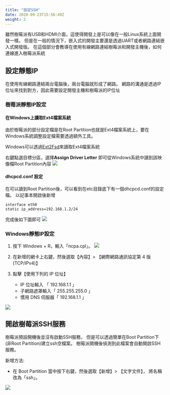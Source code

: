 ```yaml
---
title: "設定SSH"
date: 2020-09-23T15:56:49Z
weight: 2
---
```


雖然樹莓派有USB和HDMI介面，這使得開發上是可以像在一般Linux系統上面開發一樣。
但是在一般的情況下，嵌入式的開發主要還是透過UART或者網路連結嵌入式開發版。
在這個部分會教導在使用有線網路連結樹莓派和開發主機後，如何連線進入樹莓派系統



## 設定靜態IP

在使用有線網路連結兩台電腦後，兩台電腦就形成了網路。
網路的溝通是透過IP位址來找到對方，因此需要設定開發主機和樹莓派的IP位址

### 樹莓派靜態IP設定

#### 在Windows上讀取Ext4檔案系統

由於樹莓派的部分設定檔是在Root Partition也就是Ext4檔案系統上，要在Windows系統調整設定檔需要透過額外工具。

Windows可以透過[Ext2Fsd]( http://www.ext2fsd.com/?page_id=16)來讀取Ext4檔案系統

右鍵點選目標分區，選擇**Assign Driver Letter** 即可從Windows系統中讀到該映像檔Root Partition內容
![](https://i.imgur.com/hPkBZvx.png)

#### dhcpcd.conf 設定

在可以讀到Root Partition後，可以看到在etc目錄底下有一個dhcpcd.conf的設定檔。
以記事本開啟後新增
```bash
interface eth0
static ip_address=192.168.1.2/24
```

完成後如下圖即可
![](https://i.imgur.com/8Tpl7ij.png)

### Windows靜態IP設定

1. 按下 Windows + R，輸入「ncpa.cpl」。
![](https://i.imgur.com/rA6s4zF.png)

2. 在新增的網卡上右鍵，然後選取【內容】> 【網際網路通訊協定第 4 版 (TCP/IPv4)】
3. 點擊【使用下列的 IP 位址】
   * IP 位址輸入 「 192.168.1.1 」
   * 子網路遮罩輸入「 255.255.255.0 」
   * 慣用 DNS 伺服器「 192.168.1.1 」

![](https://i.imgur.com/42xNkrB.png)

## 開啟樹莓派SSH服務

樹莓派預設開機後並沒有啟動SSH服務，
但是可以透過簡單在Boot Partition下(非Root Partition)建立ssh空檔案。
樹莓派開機後偵測到此檔案會自動開啟SSH服務。

新增方法:
* 在 Boot Partition 當中按下右鍵，然後選取【新增】> 【文字文件】， 將名稱改為「ssh」。

![](https://i.imgur.com/nx6HG5m.png)